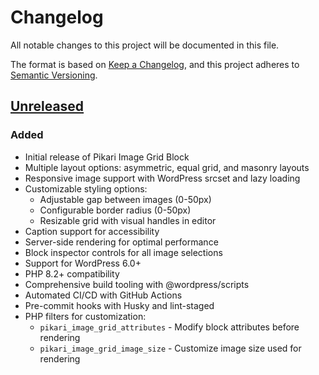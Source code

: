 # Changelog

All notable changes to this project will be documented in this file.

The format is based on [Keep a Changelog](https://keepachangelog.com/en/1.0.0/),
and this project adheres to [Semantic Versioning](https://semver.org/spec/v2.0.0.html).

## [Unreleased]

### Added

-   Initial release of Pikari Image Grid Block
-   Multiple layout options: asymmetric, equal grid, and masonry layouts
-   Responsive image support with WordPress srcset and lazy loading
-   Customizable styling options:
    -   Adjustable gap between images (0-50px)
    -   Configurable border radius (0-50px)
    -   Resizable grid with visual handles in editor
-   Caption support for accessibility
-   Server-side rendering for optimal performance
-   Block inspector controls for all image selections
-   Support for WordPress 6.0+
-   PHP 8.2+ compatibility
-   Comprehensive build tooling with @wordpress/scripts
-   Automated CI/CD with GitHub Actions
-   Pre-commit hooks with Husky and lint-staged
-   PHP filters for customization:
    -   `pikari_image_grid_attributes` - Modify block attributes before rendering
    -   `pikari_image_grid_image_size` - Customize image size used for rendering

[Unreleased]: https://github.com/HelloPikari/pikari-image-grid-block/compare/main...HEAD
